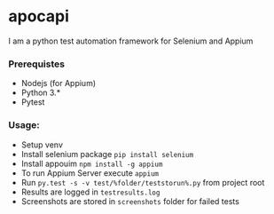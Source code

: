 # apocapi
I am a python test automation framework for Selenium and Appium

### Prerequistes

- Nodejs (for Appium)
- Python 3.*
- Pytest

### Usage:

- Setup venv
- Install selenium package ``` pip install selenium ```
- Install appouim ``` npm install -g appium ```
- To run Appium Server execute ``` appium ```
- Run ``` py.test -s -v test/%folder/teststorun%.py ``` from project root
- Results are logged in ``` testresults.log ```
- Screenshots are stored in ``` screenshots ``` folder for failed tests

